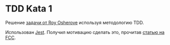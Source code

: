# TDD Kata 1

Решение [задачи от Roy Osherove](https://osherove.com/tdd-kata-1/) используя методологию TDD.

Использован [Jest](https://facebook.github.io/jest/). Получил мотивацию сделать это, прочитав [статью на FCC](https://www.freecodecamp.org/news/a-quick-introduction-to-test-driven-development-with-jest-cac71cb94e50/).
